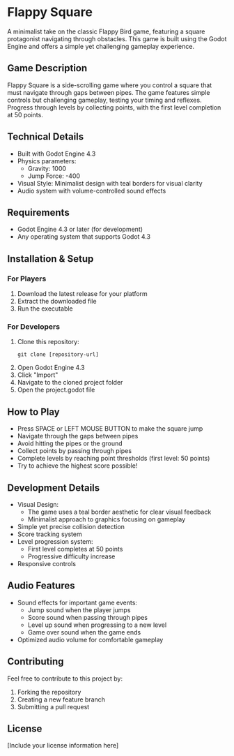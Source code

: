 # Flappy Square

A minimalist take on the classic Flappy Bird game, featuring a square protagonist navigating through obstacles. This game is built using the Godot Engine and offers a simple yet challenging gameplay experience.

## Game Description

Flappy Square is a side-scrolling game where you control a square that must navigate through gaps between pipes. The game features simple controls but challenging gameplay, testing your timing and reflexes. Progress through levels by collecting points, with the first level completion at 50 points.

## Technical Details

- Built with Godot Engine 4.3
- Physics parameters:
  - Gravity: 1000
  - Jump Force: -400
- Visual Style: Minimalist design with teal borders for visual clarity
- Audio system with volume-controlled sound effects

## Requirements

- Godot Engine 4.3 or later (for development)
- Any operating system that supports Godot 4.3

## Installation & Setup

### For Players
1. Download the latest release for your platform
2. Extract the downloaded file
3. Run the executable

### For Developers
1. Clone this repository:
   ```
   git clone [repository-url]
   ```
2. Open Godot Engine 4.3
3. Click "Import"
4. Navigate to the cloned project folder
5. Open the project.godot file

## How to Play

- Press SPACE or LEFT MOUSE BUTTON to make the square jump
- Navigate through the gaps between pipes
- Avoid hitting the pipes or the ground
- Collect points by passing through pipes
- Complete levels by reaching point thresholds (first level: 50 points)
- Try to achieve the highest score possible!

## Development Details

- Visual Design:
  - The game uses a teal border aesthetic for clear visual feedback
  - Minimalist approach to graphics focusing on gameplay
- Simple yet precise collision detection
- Score tracking system
- Level progression system:
  - First level completes at 50 points
  - Progressive difficulty increase
- Responsive controls

## Audio Features

- Sound effects for important game events:
  - Jump sound when the player jumps
  - Score sound when passing through pipes
  - Level up sound when progressing to a new level
  - Game over sound when the game ends
- Optimized audio volume for comfortable gameplay

## Contributing

Feel free to contribute to this project by:
1. Forking the repository
2. Creating a new feature branch
3. Submitting a pull request

## License

[Include your license information here]

